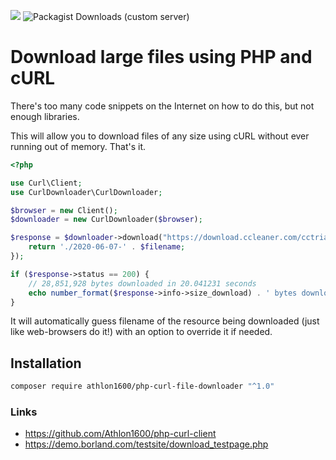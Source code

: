 ![](https://img.shields.io/github/last-commit/Athlon1600/php-curl-file-downloader.svg)
![Packagist Downloads (custom server)](https://img.shields.io/packagist/dm/Athlon1600/php-curl-file-downloader)

# Download large files using PHP and cURL

There's too many code snippets on the Internet on how to do this, but not enough libraries. 

This will allow you to download files of any size using cURL without ever running out of memory. That's it.

```php
<?php

use Curl\Client;
use CurlDownloader\CurlDownloader;

$browser = new Client();
$downloader = new CurlDownloader($browser);

$response = $downloader->download("https://download.ccleaner.com/cctrialsetup.exe", function ($filename) {
    return './2020-06-07-' . $filename;
});

if ($response->status == 200) {
    // 28,851,928 bytes downloaded in 20.041231 seconds
    echo number_format($response->info->size_download) . ' bytes downloaded in ' . $response->info->total_time . ' seconds';
}
```

It will automatically guess filename of the resource being downloaded (just like web-browsers do it!) with an option to override it if needed.

## Installation

```bash
composer require athlon1600/php-curl-file-downloader "^1.0"
```

### Links

- https://github.com/Athlon1600/php-curl-client
- https://demo.borland.com/testsite/download_testpage.php

